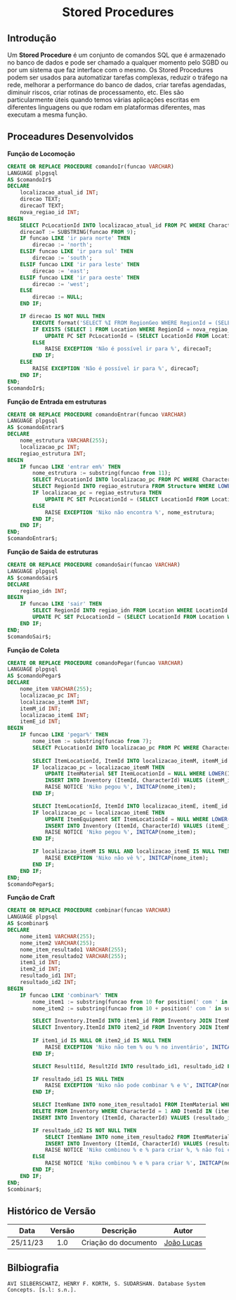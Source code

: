 <center>

# <a>Stored Procedures</a>
</center>

## <a>Introdução</a>
Um **<a>Stored Procedure</a>** é um conjunto de comandos SQL que é armazenado no banco de dados e pode ser chamado a qualquer momento pelo SGBD ou por um sistema que faz interface com o mesmo. Os Stored Procedures podem ser usados para automatizar tarefas complexas, reduzir o tráfego na rede, melhorar a performance do banco de dados, criar tarefas agendadas, diminuir riscos, criar rotinas de processamento, etc. Eles são particularmente úteis quando temos várias aplicações escritas em diferentes linguagens ou que rodam em plataformas diferentes, mas executam a mesma função.

## <a>Proceadures Desenvolvidos</a>

**<a>Função de Locomoção</a>**
```SQL
CREATE OR REPLACE PROCEDURE comandoIr(funcao VARCHAR)
LANGUAGE plpgsql
AS $comandoIr$
DECLARE
    localizacao_atual_id INT;
    direcao TEXT;
    direcaoT TEXT;
    nova_regiao_id INT;
BEGIN
    SELECT PcLocationId INTO localizacao_atual_id FROM PC WHERE CharacterId = 1;
    direcaoT := SUBSTRING(funcao FROM 9);
    IF funcao LIKE 'ir para norte' THEN 
        direcao := 'north';
    ELSIF funcao LIKE 'ir para sul' THEN 
        direcao := 'south';
    ELSIF funcao LIKE 'ir para leste' THEN 
        direcao := 'east';
    ELSIF funcao LIKE 'ir para oeste' THEN 
        direcao := 'west';
    ELSE 
        direcao := NULL;
    END IF;

    IF direcao IS NOT NULL THEN
        EXECUTE format('SELECT %I FROM RegionGeo WHERE RegionId = (SELECT RegionId FROM Location WHERE LocationId = %L)', direcao, localizacao_atual_id) INTO nova_regiao_id;
        IF EXISTS (SELECT 1 FROM Location WHERE RegionId = nova_regiao_id) THEN
            UPDATE PC SET PcLocationId = (SELECT LocationId FROM Location WHERE RegionId = nova_regiao_id LIMIT 1) WHERE CharacterId = 1;
        ELSE
            RAISE EXCEPTION 'Não é possível ir para %', direcaoT;
        END IF;
    ELSE
        RAISE EXCEPTION 'Não é possível ir para %', direcaoT;
    END IF;
END;
$comandoIr$;
```

**<a>Função de Entrada em estruturas</a>**
```SQL
CREATE OR REPLACE PROCEDURE comandoEntrar(funcao VARCHAR)
LANGUAGE plpgsql
AS $comandoEntrar$
DECLARE
    nome_estrutura VARCHAR(255);
    localizacao_pc INT;
    regiao_estrutura INT;
BEGIN
    IF funcao LIKE 'entrar em%' THEN
        nome_estrutura := substring(funcao from 11);
        SELECT PcLocationId INTO localizacao_pc FROM PC WHERE CharacterId = 1;
        SELECT RegionId INTO regiao_estrutura FROM Structure WHERE LOWER(StructureName) = nome_estrutura;
        IF localizacao_pc = regiao_estrutura THEN
            UPDATE PC SET PcLocationId = (SELECT LocationId FROM Location WHERE RoomId = (SELECT InitialRoom FROM Structure WHERE LOWER(StructureName) = nome_estrutura)) WHERE CharacterId = 1;
        ELSE
            RAISE EXCEPTION 'Niko não encontra %', nome_estrutura;
        END IF;
    END IF;
END;
$comandoEntrar$;
```

**<a>Função de Saida de estruturas</a>**
```SQL
CREATE OR REPLACE PROCEDURE comandoSair(funcao VARCHAR)
LANGUAGE plpgsql
AS $comandoSair$
DECLARE
    regiao_idn INT;
BEGIN
    IF funcao LIKE 'sair' THEN
        SELECT RegionId INTO regiao_idn FROM Location WHERE LocationId = (SELECT PcLocationId FROM PC WHERE CharacterId = 1);
        UPDATE PC SET PcLocationId = (SELECT LocationId FROM Location WHERE RegionId = regiao_idn AND RoomId IS NULL) WHERE CharacterId = 1;
    END IF;
END;
$comandoSair$;
```

**<a>Função de Coleta</a>**
```SQL
CREATE OR REPLACE PROCEDURE comandoPegar(funcao VARCHAR)
LANGUAGE plpgsql
AS $comandoPegar$
DECLARE
    nome_item VARCHAR(255);
    localizacao_pc INT;
    localizacao_itemM INT;
    itemM_id INT;
    localizacao_itemE INT;
    itemE_id INT;
BEGIN
    IF funcao LIKE 'pegar%' THEN
        nome_item := substring(funcao from 7);
        SELECT PcLocationId INTO localizacao_pc FROM PC WHERE CharacterId = 1;
        
        SELECT ItemLocationId, ItemId INTO localizacao_itemM, itemM_id FROM ItemMaterial WHERE LOWER(ItemName) = nome_item;
        IF localizacao_pc = localizacao_itemM THEN
            UPDATE ItemMaterial SET ItemLocationId = NULL WHERE LOWER(ItemName) = nome_item;
            INSERT INTO Inventory (ItemId, CharacterId) VALUES (itemM_id, 1);
            RAISE NOTICE 'Niko pegou %', INITCAP(nome_item);
        END IF;

        SELECT ItemLocationId, ItemId INTO localizacao_itemE, itemE_id FROM ItemEquipment WHERE LOWER(ItemName) = nome_item;
        IF localizacao_pc = localizacao_itemE THEN
            UPDATE ItemEquipment SET ItemLocationId = NULL WHERE LOWER(ItemName) = nome_item;
            INSERT INTO Inventory (ItemId, CharacterId) VALUES (itemE_id, 1);
            RAISE NOTICE 'Niko pegou %', INITCAP(nome_item);
        END IF;

        IF localizacao_itemM IS NULL AND localizacao_itemE IS NULL THEN
            RAISE EXCEPTION 'Niko não vê %', INITCAP(nome_item);
        END IF;
    END IF;
END;
$comandoPegar$;
```

**<a>Função de Craft</a>**
```SQL
CREATE OR REPLACE PROCEDURE combinar(funcao VARCHAR)
LANGUAGE plpgsql
AS $combinar$
DECLARE
    nome_item1 VARCHAR(255);
    nome_item2 VARCHAR(255);
    nome_item_resultado1 VARCHAR(255);
    nome_item_resultado2 VARCHAR(255);
    item1_id INT;
    item2_id INT;
    resultado_id1 INT;
    resultado_id2 INT;
BEGIN
    IF funcao LIKE 'combinar%' THEN
        nome_item1 := substring(funcao from 10 for position(' com ' in substring(funcao from 10)) - 1);
        nome_item2 := substring(funcao from 10 + position(' com ' in substring(funcao from 10)) + 4);

        SELECT Inventory.ItemId INTO item1_id FROM Inventory JOIN ItemMaterial ON Inventory.ItemId = ItemMaterial.ItemId WHERE CharacterId = 1 AND LOWER(ItemMaterial.ItemName) = LOWER(nome_item1);
        SELECT Inventory.ItemId INTO item2_id FROM Inventory JOIN ItemMaterial ON Inventory.ItemId = ItemMaterial.ItemId WHERE CharacterId = 1 AND LOWER(ItemMaterial.ItemName) = LOWER(nome_item2);
        
        IF item1_id IS NULL OR item2_id IS NULL THEN
            RAISE EXCEPTION 'Niko não tem % ou % no inventário', INITCAP(nome_item1), INITCAP(nome_item2);
        END IF;

        SELECT Result1Id, Result2Id INTO resultado_id1, resultado_id2 FROM Combination WHERE (Material1Id = item1_id AND Material2Id = item2_id) OR (Material1Id = item2_id AND Material2Id = item1_id);

        IF resultado_id1 IS NULL THEN
            RAISE EXCEPTION 'Niko não pode combinar % e %', INITCAP(nome_item1), INITCAP(nome_item2);
        END IF;

        SELECT ItemName INTO nome_item_resultado1 FROM ItemMaterial WHERE ItemId = resultado_id1;
        DELETE FROM Inventory WHERE CharacterId = 1 AND ItemId IN (item1_id, item2_id);
        INSERT INTO Inventory (ItemId, CharacterId) VALUES (resultado_id1, 1);

        IF resultado_id2 IS NOT NULL THEN
            SELECT ItemName INTO nome_item_resultado2 FROM ItemMaterial WHERE ItemId = resultado_id2;
            INSERT INTO Inventory (ItemId, CharacterId) VALUES (resultado_id2, 1);
            RAISE NOTICE 'Niko combinou % e % para criar %, % não foi consumido no processo', INITCAP(nome_item1), INITCAP(nome_item2), INITCAP(nome_item_resultado1), INITCAP(nome_item_resultado2);
        ELSE 
            RAISE NOTICE 'Niko combinou % e % para criar %', INITCAP(nome_item1), INITCAP(nome_item2), INITCAP(nome_item_resultado1);
        END IF;
    END IF;
END;
$combinar$;

```



## <a>Histórico de Versão</a>
<center>

|   Data   | Versão |      Descrição       |                   Autor                    |
| :------: | :----: | :------------------: | :----------------------------------------: |
| 25/11/23 |  1.0   | Criação do documento | [João Lucas](https://github.com/HacKairos) |

</center>

## <a>Bilbiografia</a>
    AVI SILBERSCHATZ, HENRY F. KORTH, S. SUDARSHAN. Database System Concepts. [s.l: s.n.].